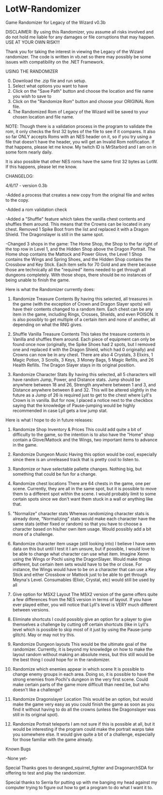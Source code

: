 # LotW-Randomizer
Game Randomizer for Legacy of the Wizard v0.3b

DISCLAIMER: By using this Randomizer, you assume all risks involved and do not hold me liable for any damages or file corruptions that may happen. USE AT YOUR OWN RISK!!!

Thank you for taking the interest in viewing the Legacy of the Wizard randomizer. The code is written in vb.net so there may possibly be some issues with compatibility on the .NET Framework.

USING THE RANDOMIZER

0. Download the .zip file and run setup.
1. Select what options you want to have
2. Click on the "Save Path" button and choose the location and file name you wish to save to
3. Click on the "Randomize Rom" button and choose your ORIGINAL Rom file.
4. The Randomized Rom of Legacy of the Wizard will be saved to your chosen location and file name.

NOTE: Though there is a validation process in the program to validate the rom, it only checks the first 32 bytes of the file to see if it compares. It also so far ONLY accepts Roms with an NES header on it, so if you try using a file that doesn't have the header, you will get an Invalid Rom notification. If that happens, please let me know. My twitch ID is MrStarbird and I am on in some form nearly daily.

It is also possible that other NES roms have the same first 32 bytes as LotW. If this happens, please let me know.

CHANGELOG:

4/6/17 - version 0.3b

-Added a process that creates a new copy from the original file and writes to the copy.

-Added a rom validation check

-Added a "Shuffle" feature which takes the vanilla chest contents and shuffles them around. This means that the Crowns can be located in any chest. Removed 1 Spike Boot from the list and replaced it with a Dragon Shield. The Dragonslayer is still in the same spot.

-Changed 3 shops in the game: The Home Shop, the Shop to the far right of the top row in Level 1, and the Hidden Shop above the Dragon Portrait. The Home shop contains the Mattock and Power Glove, the Level 1 Shop contains the Wings and Spring Shoes, and the Hidden Shop contains the Crossbow and Key Stick. Each item sells for 70 Gold and are there because those are technically all the "required" items needed to get through all dungeons completely. With those shops, there should be no instances of being unable to finish the game.

Here is what the Randomizer currently does:

1. Randomize Treasure Contents
By having this selected, all treasures in the game (with the exception of Crown and Dragon Slayer spots) will have their contents changed to a random item. Each chest can be any item in the game, including Rings, Crosses, Shields, and even POISON. It is also possibly to get multiple of a certain item and none of another, all depending on what the RNG gives. 

2. Shuffle Vanilla Treasure Contents
This takes the treasure contents in Vanilla and shuffles them around. Each piece of equipment can only be found once now (originally, the Spike Shoes had 2 spots, but I removed one and replaced it with the Dragon Shield, which had 0 originally) and Crowns can now be in any chest. There are also 4 Crystals, 3 Elixirs, 1 Magic Potion, 3 Scrolls, 3 Keys, 3 Money Bags, 5 Magic Refills, and 26 Health Refills. The Dragon Slayer stays in its original position.

3. Randomize Character Stats
By having this selected, all 5 characters will have random Jump, Power, and Distance stats. Jump should be anywhere between 18 and 26, Strength anywhere between 1 and 3, and Distance anywhere between 8 and 32. This will be altered slightly in the future as a Jump of 26 is required just to get to the chest where Lyll's Crown is in vanilla. But for now, I placed a notice next to the checkbox saying that the knowledge of Pause-jumping would be highly recommended in case Lyll gets a low jump stat.

Here is what I hope to do in future releases:

1. Randomize Shop Inventory & Prices
This could add quite a bit of difficulty to the game, so the intention is to also have the "Home" shop contain a Glove/Mattock and the Wings, two important items to advance in the game. 

2. Randomize Dungeon Music
Having this option would be cool, especially since there is an unreleased track that is pretty cool to listen to. 

3. Randomize or have selectable pallette changes.
Nothing big, but something that could be fun for a change.

4. Randomize chest locations
There are 64 chests in the game, one per scene. Currently, they are all in the same spot, but it is possible to move them to a different spot within the scene. I would probably limit to some certain spots since we don't want them stuck in a wall or anything like that.

5. "Normalize" character stats
Whereas randomizing character stats is already done, "Normalizing" stats would make each character have the same stats (either fixed or random) so that you have to choose a character based on his/her own item usage. Would possibly add a bit more of a challenge.

6. Randomize character item usage (still looking into)
I believe I have seen data on this but until I test it I am unsure, but if possible, I would love to be able to change what character can use what item. Imagine Xemn using the Wings or Pochi using the DragonSlayer. Would make things different, but certain item sets would have to be the or close. For instance, the Wings would have to be on a character that can use a Key Stick and either Crossbow or Mattock just to be able to get through Meyna's Level. Consumables (Elixir, Crystal, etc) would still be used by all

7. Give option for MSX2 Layout
The MSX2 version of the game offers quite a few differences from the NES version in terms of layout. If you have ever played either, you will notice that Lyll's level is VERY much different between versions. 

8. Eliminate shortcuts
I could possibly give an option for a player to give themselves a challenge by cutting off certain shortcuts (like in Lyll's level which is possible to skip most of it just by using the Pause-jump glitch). May or may not try this.

9. Randomize Dungeon layouts
This would be the ultimate goal of the randomizer. Currently, it is beyond my knowledge on how to make the layout random without making an absolute mess, but this still would be the best thing I could hope for in the randomizer. 

10. Randomize which enemies appear in which scene
It is possible to change enemy groups in each area. Doing so, it is possible to have the strong enemies from Pochi's dungeon in the very first scene. Could make certain parts of the game more difficult than need be, but who doesn't like a challenge?

11. Randomize Dragonslayer Location
This would be an option, but would make the game very easy as you could finish the game as soon as you find it without having to do all the crowns (unless the Dragonslayer was still in its original spot).

12. Randomize Portrait teleports
I am not sure if this is possible at all, but it would be interesting if the program could make the portrait warps take you somewhere else. It would give quite a bit of a challenge, especially for those familiar with the game already.

Known Bugs

-None yet-

Special Thanks goes to deranged_squirrel_fighter and DragonarchSDA for offering to test and play the randomizer. 

Special thanks to Serria for putting up with me banging my head against my computer trying to figure out how to get a program to do what I want it to.
